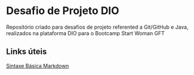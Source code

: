 # Desafio de Projeto DIO 
Repositório criado para desafios de projeto referented a Git/GitHub e Java, realizados na plataforma DIO para o Bootcamp Start Woman GFT 


## Links úteis 
[Sintaxe Básica Markdown](https://www.markdownguide.org/basic-syntax/)
